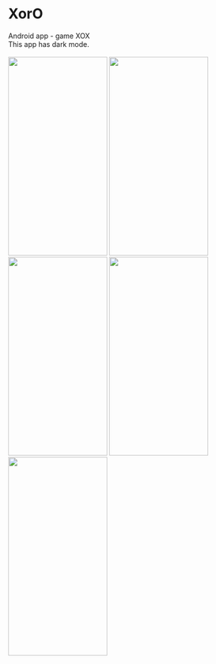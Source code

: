 # XorO
Android app - game XOX
<br/>
This app has dark mode.
<br/><br/>
<img src="https://github.com/BatuhanAydonerDev/XorO/blob/master/image-1.png?raw=true" width="200" height="400">
<img src="https://github.com/BatuhanAydonerDev/XorO/blob/master/image-2.png?raw=true" width="200" height="400">
<img src="https://github.com/BatuhanAydonerDev/XorO/blob/master/image-3.png?raw=true" width="200" height="400">
<img src="https://github.com/BatuhanAydonerDev/XorO/blob/master/image-4.png?raw=true" width="200" height="400">
<img src="https://github.com/BatuhanAydonerDev/XorO/blob/master/image-5.png?raw=true" width="200" height="400">

